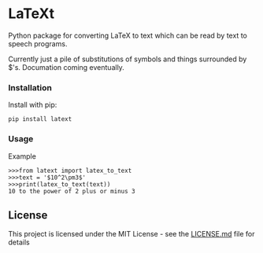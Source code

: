 # LaTeXt
Python package for converting LaTeX to text which can be read by text to speech programs.

Currently just a pile of substitutions of symbols and things surrounded by $'s.
Documation coming eventually.

### Installation
Install with pip:
```
pip install latext
```

### Usage
Example
```
>>>from latext import latex_to_text
>>>text = '$10^2\pm3$'
>>>print(latex_to_text(text))
10 to the power of 2 plus or minus 3
```


## License

This project is licensed under the MIT License - see the [LICENSE.md](LICENSE.md) file for details
